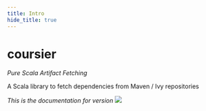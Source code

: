 ```yaml
---
title: Intro
hide_title: true
---
```


# coursier

*Pure Scala Artifact Fetching*

A Scala library to fetch dependencies from Maven / Ivy repositories

*This is the documentation for version ![](config:version)*
